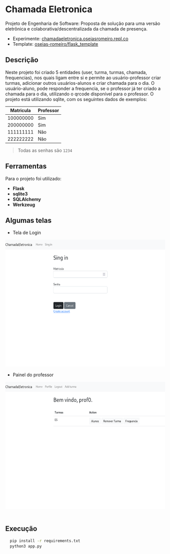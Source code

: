 # Chamada Eletronica

Projeto de Engenharia de Software: Proposta de solução para uma versão eletrônica e colaborativa/descentralizada da chamada de presença.

- Experimente: [chamadaeletronica.oseiasromeiro.repl.co](https://chamadaeletronica.oseiasromeiro.repl.co)
- Template: [oseias-romeiro/flask_template](https://github.com/oseias-romeiro/flask_template)

## Descrição

Neste projeto foi criado 5 entidades (user, turma, turmas, chamada, frequencias), nos quais ligam entre si e permite ao usuário-professor criar turmas, adicionar outros usuários-alunos e criar chamada para o dia. O usuário-aluno, pode responder a frequencia, se o professor já ter criado a chamada para o dia, utilizando o qrcode disponível para o professor. O projeto está utilizando sqlite, com os seguintes dados de exemplos:

|Matricula|Professor|
|--- |--- |
|100000000|Sim|
|200000000|Sim|
|111111111|Não|
|222222222|Não|

> Todas as senhas são `1234`

## Ferramentas

Para o projeto foi utilizado:
  - **Flask**
  - **sqlite3**
  - **SQLAlchemy**
  - **Werkzeug**


## Algumas telas

- Tela de Login

<img src="static/media/login.png" height="400px">

- Painel do professor

<img src="static/media/home.png" height="400px">
<br><br>

## Execução 

```sh
  pip install -r requirements.txt
  python3 app.py
```

